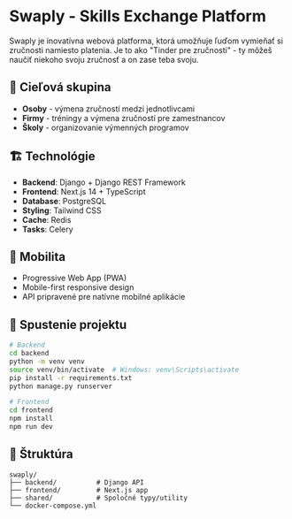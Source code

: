 # Swaply - Skills Exchange Platform

Swaply je inovatívna webová platforma, ktorá umožňuje ľuďom vymieňať si zručnosti namiesto platenia. Je to ako "Tinder pre zručnosti" - ty môžeš naučiť niekoho svoju zručnosť a on zase teba svoju.

## 🎯 Cieľová skupina
- **Osoby** - výmena zručností medzi jednotlivcami
- **Firmy** - tréningy a výmena zručností pre zamestnancov
- **Školy** - organizovanie výmenných programov

## 🏗️ Technológie
- **Backend**: Django + Django REST Framework
- **Frontend**: Next.js 14 + TypeScript
- **Database**: PostgreSQL
- **Styling**: Tailwind CSS
- **Cache**: Redis
- **Tasks**: Celery

## 📱 Mobilita
- Progressive Web App (PWA)
- Mobile-first responsive design
- API pripravené pre natívne mobilné aplikácie

## 🚀 Spustenie projektu
```bash
# Backend
cd backend
python -m venv venv
source venv/bin/activate  # Windows: venv\Scripts\activate
pip install -r requirements.txt
python manage.py runserver

# Frontend
cd frontend
npm install
npm run dev
```

## 📁 Štruktúra
```
swaply/
├── backend/          # Django API
├── frontend/         # Next.js app
├── shared/           # Spoločné typy/utility
└── docker-compose.yml
```
